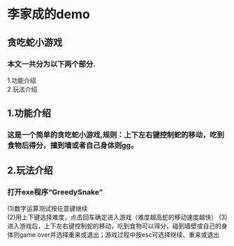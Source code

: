 # 李家成的demo
## 贪吃蛇小游戏
### 本文一共分为以下两个部分.  
1.功能介绍  
2.玩法介绍   

## 1.功能介绍  
### 这是一个简单的贪吃蛇小游戏,规则：上下左右键控制蛇的移动，吃到食物后得分，撞到墙或者自己身体则gg。    

## 2.玩法介绍
### 打开exe程序“GreedySnake”
(1)数字运算测试按任意键继续  
(2)用上下键选择难度，点击回车确定进入游戏（难度越高蛇的移动速度越快）
(3)进入游戏后，上下左右键控制蛇的移动，吃到食物可以得分，碰到墙壁或自己的身体则game over并选择重来或退出；游戏过程中按esc可选择继续、重来或退出